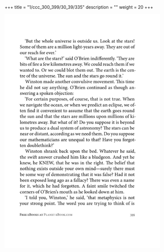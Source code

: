 +++
title = "1/ccc_300_399/30_39/335"
description = ""
weight = 20
+++

<img class="center-fit-jpg" src="/jpg_/out_jpg_1984__335.jpg" ></img>

